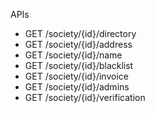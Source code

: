 APIs

- GET /society/{id}/directory
- GET /society/{id}/address
- GET /society/{id}/name
- GET /society/{id}/blacklist
- GET /society/{id}/invoice
- GET /society/{id}/admins
- GET /society/{id}/verification
